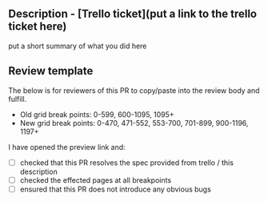 ## Description - [Trello ticket](put a link to the trello ticket here)

put a short summary of what you did here

## Review template

The below is for reviewers of this PR to copy/paste into the review body and fulfill.

- Old grid break points: 0-599, 600-1095, 1095+
- New grid break points: 0-470, 471-552, 553-700, 701-899, 900-1196, 1197+

I have opened the preview link and:

- [ ] checked that this PR resolves the spec provided from trello / this description
- [ ] checked the effected pages at all breakpoints
- [ ] ensured that this PR does not introduce any obvious bugs
